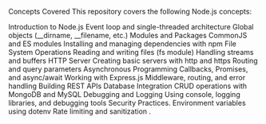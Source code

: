Concepts Covered
This repository covers the following Node.js concepts:

Introduction to Node.js
Event loop and single-threaded architecture
Global objects (__dirname, __filename, etc.)
Modules and Packages
CommonJS and ES modules
Installing and managing dependencies with npm
File System Operations
Reading and writing files (fs module)
Handling streams and buffers
HTTP Server
Creating basic servers with http and https
Routing and query parameters
Asynchronous Programming
Callbacks, Promises, and async/await
Working with Express.js
Middleware, routing, and error handling
Building REST APIs
Database Integration
CRUD operations with MongoDB and MySQL
Debugging and Logging
Using console, logging libraries, and debugging tools
Security Practices.
Environment variables using dotenv
Rate limiting and sanitization
.
